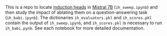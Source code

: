 This is a repo to locate <a href = "https://transformer-circuits.pub/2022/in-context-learning-and-induction-heads/index.html">induction heads</a> in <a href = "https://mistral.ai/news/announcing-mistral-7b/">Mistral 7B</a> (`ih_sweep.ipynb`) and then study the impact of ablating them on a question-answering task (`ih_babi.ipynb`). The dictionaries `ih_evaluators.pkl` and `ih_scores.pkl` contain the output of `ih_sweep.ipynb`, and `ih_scores.pkl` is necessary to run `ih_babi.pynb`. See each notebook for more detailed documentation.
